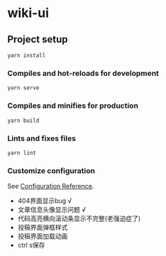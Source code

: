 # wiki-ui

## Project setup
```
yarn install
```

### Compiles and hot-reloads for development
```
yarn serve
```

### Compiles and minifies for production
```
yarn build
```

### Lints and fixes files
```
yarn lint
```

### Customize configuration
See [Configuration Reference](https://cli.vuejs.org/config/).

- 404界面显示bug √
- 文章信息头像显示问题 √
- 代码高亮横向滚动条显示不完整(老强迫症了)
- 投稿界面弹框样式
- 投稿界面加载动画
- ctrl s保存